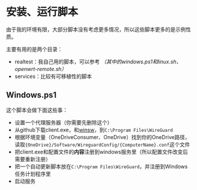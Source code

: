 # 安装、运行脚本

由于我的环境有限，大部分脚本没有考虑更多情况，所以这些脚本更多的是示例性质。

主要有用的是两个目录：
 * realtest：我自己用的脚本，可以参考 *（其中的windows.ps1和linux.sh、openwrt-remote.sh）*
 * services：比较有可移植性的脚本

## Windows.ps1
这个脚本会做下面这些事：
* 设置一个代理服务器（你需要先删除这个）
* 从github下载client.exe，和[winsw](https://github.com/winsw/winsw)，到`C:\Program Files\WireGuard`
* 根据环境变量（OneDriveConsumer、OneDrive）找到你的OneDrive路径，读取`{OneDrive}/Software/WireguardConfig/{ComputerName}.conf`这个文件
* 把client.exe和配置文件的**内容**注册到windows服务里（所以配置文件改变后需要重新注册）
* 把一个自动更新脚本放在`C:\Program Files\WireGuard`，并注册到Windows任务计划程序里
* 启动服务
